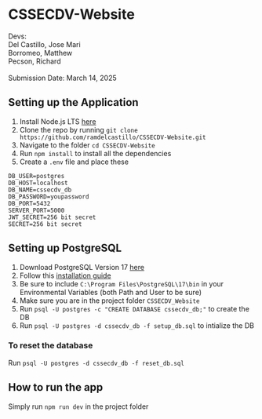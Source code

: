 # CSSECDV-Website
Devs: <br>
Del Castillo, Jose Mari<br>
Borromeo, Matthew<br>
Pecson, Richard <br><br>
Submission Date: March 14, 2025

## Setting up the Application
1. Install Node.js LTS [here](https://nodejs.org/en/download)
2. Clone the repo by running `git clone https://github.com/ramdelcastillo/CSSECDV-Website.git`
3. Navigate to the folder `cd CSSECDV-Website`
4. Run `npm install` to install all the dependencies
5. Create a `.env` file and place these
```
DB_USER=postgres
DB_HOST=localhost
DB_NAME=cssecdv_db
DB_PASSWORD=youpassword
DB_PORT=5432
SERVER_PORT=5000
JWT_SECRET=256 bit secret
SECRET=256 bit secret
```

## Setting up PostgreSQL
1. Download PostgreSQL Version 17 [here](https://www.postgresql.org/download/)
2. Follow this [installation guide](https://www.w3schools.com/postgresql/postgresql_install.php)
3. Be sure to include `C:\Program Files\PostgreSQL\17\bin` in your Environmental Variables (both Path and User to be sure)
4. Make sure you are in the project folder `CSSECDV_Website`
5. Run `psql -U postgres -c "CREATE DATABASE cssecdv_db;"` to create the DB
6. Run `psql -U postgres -d cssecdv_db -f setup_db.sql` to intialize the DB
### To reset the database
Run `psql -U postgres -d cssecdv_db -f reset_db.sql`

## How to run the app
Simply run `npm run dev` in the project folder
